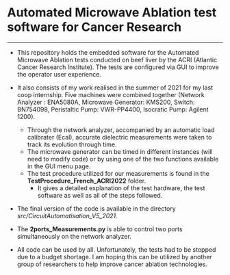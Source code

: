 # Automated Microwave Ablation test software for Cancer Research
***
- This repository holds the embedded software for the Automated Microwave Ablation tests conducted on beef liver by the ACRI (Atlantic Cancer Research Institute). The tests are configured via GUI to improve the operator user experience.
- It also consists of my work realised in the summer of 2021 for my last coop internship.
   Five machines were combined together (Network Analyzer : ENA5080A, Microwave Generator: KMS200, Switch: BN754098, Peristaltic Pump: VWR-PP4400, Isocratic Pump: Agilent 1200).
  - Through the network analyzer, accompanied by an automatic load calibrater (Ecal), accurate dielectric measurements were taken to track its evolution through time.
  - The microwave generator can be timed in different instances (will need to modify code) or by using one of the two functions available in the GUI menu page.
  - The test procedure utilized for our measurements is found in the **TestProcedure_French_ACRI2022** folder.
  	- It gives a detailed explanation of the test hardware, the test software as well as all of the steps followed.
- The final version of the code is available in the directory *src/CircuitAutomatisation_V5_2021*.
- The **2ports_Measurements.py** is able to control two ports simultaneously on the network analyzer.

- All code can be used by all. Unfortunately, the tests had to be stopped due to a budget shortage. I am hoping this can be utilized by another group of researchers to help improve cancer ablation technologies.
